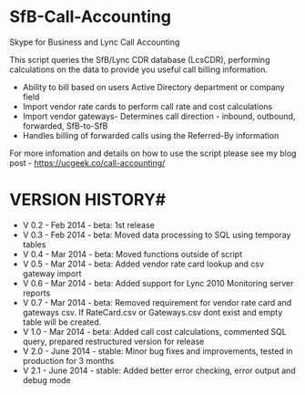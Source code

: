 # SfB-Call-Accounting
Skype for Business and Lync Call Accounting          

This script queries the SfB/Lync CDR database (LcsCDR), performing calculations on the data to provide you useful call billing information.

  *  Ability to bill based on users Active Directory department or company field 
  *  Import vendor rate cards to perform call rate and cost calculations 
  *  Import vendor gateways- Determines call direction - inbound, outbound, forwarded, SfB-to-SfB
  *  Handles billing of forwarded calls using the Referred-By information 

For more infomation and details on how to use the script please see my blog post - https://ucgeek.co/call-accounting/


# VERSION HISTORY#  
* V 0.2 - Feb 2014 - beta: 1st release   
* V 0.3 - Feb 2014 - beta: Moved data processing to SQL using temporay tables
* V 0.4 - Mar 2014 - beta: Moved functions outside of script
* V 0.5 - Mar 2014 - beta: Added vendor rate card lookup and csv gateway import  
* V 0.6 - Mar 2014 - beta: Added support for Lync 2010 Monitoring server reports  
* V 0.7 - Mar 2014 - beta: Removed requirement for vendor rate card and gateways csv. If RateCard.csv or Gateways.csv dont exist and empty table will be created.
* V 1.0 - Mar 2014 - beta: Added call cost calculations, commented SQL query, prepared restructured version for release    
* V 2.0 - June 2014 - stable: Minor bug fixes and improvements, tested in production for 3 months  
* V 2.1 - June 2014 - stable: Added better error checking, error output and debug mode


 

 

        
    
